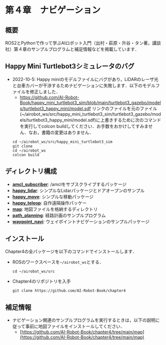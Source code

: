 # 第４章　ナビゲーション
## 概要
ROS2とPythonで作って学ぶAIロボット入門（出村・萩原・升谷・タン著，講談社）第４章のサンプルプログラムと補足情報などを掲載しています．

## Happy Mini Turtlebot3シミュレータのバグ
- 2022-10-5: Happy miniのモデルファイルにバグがあり，LiDARのレーザ光と台車カバーが干渉するためナビゲーションに失敗します．以下のモデルファイルを修正しました．  
  - https://github.com/AI-Robot-Book/happy_mini_turtlebot3_sim/blob/main/turtlebot3_gazebo/models/turtlebot3_happy_mini/model.sdf
リンクのファイルを元のファイル(~/airobot_ws/src/happy_mini_turtlebot3_sim/turtlebot3_gazebo/models/turtlebot3_happy_mini/model.sdf)に上書きするために次のコマンドを実行してcolcon buildしてください．お手数をおかけしてすみません．なお，書籍の変更はありません．  
  ```
  cd ~/airobot_ws/src/happy_mini_turtlebot3_sim  
  git clone  
  cd ~/airobot_ws  
  colcon build
  ```
 

## ディレクトリ構成
- **[amcl_subscriber](amcl_subscriber)**: /amclをサブスクライブするパッケージ
- **[happy_lidar](happy_lidar)**: シンプルなLidarパッケージとドアオープンのサンプル
- **[happy_move](happy_move)**: シンプルな移動パッケージ
- **[happy_teleop](happy_teleop)**: 自作遠隔操作パッケー
- **[map](map)**: 地図ファイルを格納するディレクトリ
- **[path_planning](path_planning)**: 経路計画のサンプルプログラム
- **[waypoint_navi](waypoint_navi)**: ウェイポイントナビゲーションのサンプルパッケージ

## インストール
Chapter4の全パッケージを以下のコマンドでインストールします．
- ROSのワークスペースを`~/airobot_ws`とする．
  ```
  cd ~/airobot_ws/src
  ```

- Chapter4のリポジトリを入手
  ```
  git clone https://github.com/AI-Robot-Book/chapter4
  ```

## 補足情報
- ナビゲーション関連のサンプルプログラムを実行するときは，以下の説明に従って事前に地図ファイルをインストールしてください．  
  - [https://github.com/AI-Robot-Book/chapter4/tree/main/map](https://github.com/AI-Robot-Book/chapter4/tree/main/map) 
